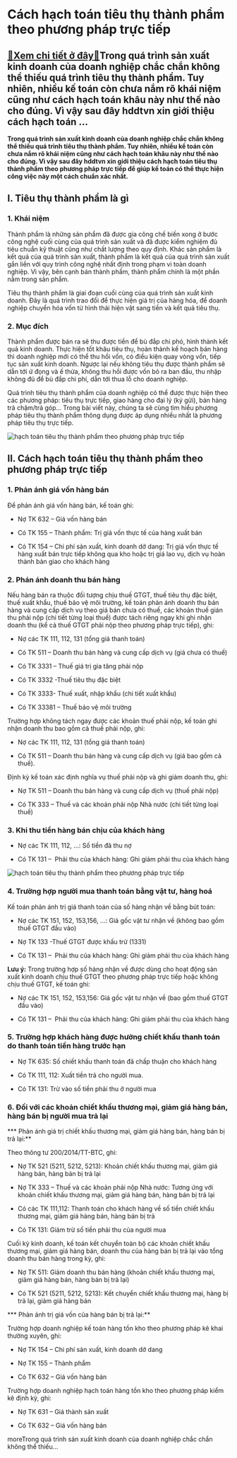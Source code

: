 Cách hạch toán tiêu thụ thành phẩm theo phương pháp trực tiếp
=============================================================

[:gift:Xem chi tiết ở đây:gift:](https://hddtvn.com/cach-hach-toan-tieu-thu-thanh-pham-theo-phuong-phap-truc-tiep/)Trong quá trình sản xuất kinh doanh của doanh nghiệp chắc chắn không thể thiếu quá trình tiêu thụ thành phẩm. Tuy nhiên, nhiều kế toán còn chưa nắm rõ khái niệm cũng như cách hạch toán khâu này như thế nào cho đúng. Vì vậy sau đây hddtvn xin giới thiệu cách hạch toán …
-----------------------------------------------------------------------------------------------------------------------------------------------------------------------------------------------------------------------------------------------------------------------------

**Trong quá trình sản xuất kinh doanh của doanh nghiệp chắc chắn không thể thiếu quá trình tiêu thụ thành phẩm. Tuy nhiên, nhiều kế toán còn chưa nắm rõ khái niệm cũng như cách hạch toán khâu này như thế nào cho đúng. Vì vậy sau đây hddtvn xin giới thiệu cách hạch toán tiêu thụ thành phẩm theo phương pháp trực tiếp để giúp kế toán có thể thực hiện công việc này một cách chuẩn xác nhất.**


I. Tiêu thụ thành phẩm là gì
----------------------------


### 1. Khái niệm


Thành phẩm là những sản phẩm đã được gia công chế biến xong ở bước công nghệ cuối cùng của quá trình sản xuất và đã được kiểm nghiệm đủ tiêu chuẩn kỹ thuật cũng như chất lượng theo quy định. Khác sản phẩm là kết quả của quá trình sản xuất, thành phẩm là kết quả của quá trình sản xuất gắn liền với quy trình công nghệ nhất định trong phạm vi toàn doanh nghiệp. Vì vậy, bên cạnh bán thành phẩm, thành phẩm chính là một phần nằm trong sản phẩm.


Tiêu thụ thành phẩm là giai đoạn cuối cùng của quá trình sản xuất kinh doanh. Đây là quá trình trao đổi để thực hiện giá trị của hàng hóa, để doanh nghiệp chuyển hóa vốn từ hình thái hiện vật sang tiền và kết quả tiêu thụ.


### 2. Mục đích


Thành phẩm được bán ra sẽ thu được tiền để bù đắp chi phó, hình thành kết quả kinh doanh. Thực hiện tốt khâu tiêu thụ, hoàn thành kế hoạch bán hàng thì doanh nghiệp mới có thể thu hồi vốn, có điều kiện quay vòng vốn, tiếp tục sản xuất kinh doanh. Ngược lại nếu không tiêu thụ được thành phẩm sẽ dẫn tới ứ đọng và ế thừa, không thu hồi được vốn bỏ ra ban đầu, thu nhập không đủ để bù đắp chi phí, dẫn tới thua lỗ cho doanh nghiệp.


Quá trình tiêu thụ thành phẩm của doanh nghiệp có thể được thực hiện theo các phương pháp: tiêu thụ trực tiếp, giao hàng cho đại lý (ký gửi), bán hàng trả chậm/trả góp… Trong bài viết này, chúng ta sẽ cùng tìm hiểu phương pháp tiêu thụ thành phẩm thông dụng được áp dụng nhiều nhất là phương pháp tiêu thụ trực tiếp.


![hạch toán tiêu thụ thành phẩm theo phương pháp trực tiếp](https://hddtvn.com/wp-content/uploads/2021/01/shutterstock_757773682.jpg "hạch toán tiêu thụ thành phẩm theo phương pháp trực tiếp")


II. Cách hạch toán tiêu thụ thành phẩm theo phương pháp trực tiếp
-----------------------------------------------------------------


### 1. Phản ánh giá vốn hàng bán


Để phản ánh giá vốn hàng bán, kế toán ghi:




* Nợ TK 632 – Giá vốn hàng bán

* Có TK 155 – Thành phẩm: Trị giá vốn thực tế của hàng xuất bán

* Có TK 154 – Chi phí sản xuất, kinh doanh dở dang: Trị giá vốn thực tế hàng xuất bán trực tiếp không qua kho hoặc trị giá lao vụ, dịch vụ hoàn thành bàn giao cho khách hàng



### 2. Phán ánh doanh thu bán hàng


Nếu hàng bán ra thuộc đối tượng chịu thuế GTGT, thuế tiêu thụ đặc biệt, thuế xuất khẩu, thuế bảo vệ môi trường, kế toán phản ánh doanh thu bán hàng và cung cấp dịch vụ theo giá bán chưa có thuế, các khoản thuế gián thu phải nộp (chi tiết từng loại thuế) được tách riêng ngay khi ghi nhận doanh thu (kể cả thuế GTGT phải nộp theo phương pháp trực tiếp), ghi:




* Nợ các TK 111, 112, 131 (tổng giá thanh toán)

* Có TK 511 – Doanh thu bán hàng và cung cấp dịch vụ (giá chưa có thuế)

* Có TK 3331 – Thuế giá trị gia tăng phải nộp

* Có TK 3332 -Thuế tiêu thụ đặc biệt

* Có TK 3333- Thuế xuất, nhập khẩu (chi tiết xuất khẩu)

* Có TK 33381 – Thuế bảo vệ môi trường



Trường hợp không tách ngay được các khoản thuế phải nộp, kế toán ghi nhận doanh thu bao gồm cả thuế phải nộp, ghi:




* Nợ các TK 111, 112, 131 (tổng giá thanh toán)

* Có TK 511 – Doanh thu bán hàng và cung cấp dịch vụ (giá bao gồm cả thuế).



Định kỳ kế toán xác định nghĩa vụ thuế phải nộp và ghi giảm doanh thu, ghi:




* Nợ TK 511 – Doanh thu bán hàng và cung cấp dịch vụ (thuế phải nộp)

* Có TK 333 – Thuế và các khoản phải nộp Nhà nước (chi tiết từng loại thuế)



### 3. Khi thu tiền hàng bán chịu của khách hàng




* Nợ các TK 111, 112, …: Số tiền đã thu nợ

* Có TK 131 –  Phải thu của khách hàng: Ghi giảm phải thu của khách hàng



![hạch toán tiêu thụ thành phẩm theo phương pháp trực tiếp](https://hddtvn.com/wp-content/uploads/2021/01/istock-584772686-1024x690-1.jpg "hạch toán tiêu thụ thành phẩm theo phương pháp trực tiếp")


### 4. Trường hợp người mua thanh toán bằng vật tư, hàng hoá


Kế toán phản ánh trị giá thanh toán của số hàng nhận về bằng bút toán:




* Nợ các TK 151, 152, 153,156, …: Giá gốc vật tư nhận về (không bao gồm thuế GTGT đầu vào)

* Nợ TK 133 -Thuế GTGT được khấu trừ (1331)

* Có TK 131 –  Phải thu của khách hàng: Ghi giảm phải thu của khách hàng



**Lưu ý:** Trong trường hợp số hàng nhận về được dùng cho hoạt động sản xuất kinh doanh chịu thuế GTGT theo phương pháp trực tiếp hoặc không chịu thuế GTGT, kế toán ghi:




* Nợ các TK 151, 152, 153,156: Giá gốc vật tư nhận về (bao gồm thuế GTGT đầu vào)

* Có TK 131 –  Phải thu của khách hàng: Ghi giảm phải thu của khách hàng



### 5. Trường hợp khách hàng được hưởng chiết khấu thanh toán do thanh toán tiền hàng trước hạn




* Nợ TK 635: Số chiết khấu thanh toán đã chấp thuận cho khách hàng

* Có TK 111, 112: Xuất tiền trả cho người mua.

* Có TK 131: Trừ vào số tiền phải thu ở người mua



### 6. Đối với các khoản chiết khấu thương mại, giảm giá hàng bán, hàng bán bị người mua trả lại


*** Phản ánh giá trị chiết khấu thương mại, giảm giá hàng bán, hàng bán bị trả lại:**


Theo thông tư 200/2014/TT-BTC, ghi:




* Nợ TK 521 (5211, 5212, 5213): Khoản chiết khấu thương mại, giảm giá hàng bán, hàng bán bị trả lại

* Nợ TK 333 – Thuế và các khoản phải nộp Nhà nước: Tương ứng với khoản chiết khấu thương mại, giảm giá hàng bán, hàng bán bị trả lại

* Có các TK 111,112: Thanh toán cho khách hàng về số tiền chiết khấu thương mại, giảm giá hàng bán, hàng bán bị trả

* Có TK 131: Giảm trừ số tiền phải thu của người mua



Cuối kỳ kinh doanh, kế toán kết chuyển toàn bộ các khoản chiết khấu thương mại, giảm giá hàng bán, doanh thu của hàng bán bị trả lại vào tổng doanh thu bán hàng trong kỳ, ghi:




* Nợ TK 511: Giảm doanh thu bán hàng (khoản chiết khấu thương mại, giảm giá hàng bán, hàng bán bị trả lại)

* Có TK 521 (5211, 5212, 5213): Kết chuyển chiết khấu thương mại, hàng bị trả lại, giảm giá hàng bán



*** Phản ánh trị giá vốn của hàng bán bị trả lại:**


Trường hợp doanh nghiệp kế toán hàng tồn kho theo phương pháp kê khai thường xuyên, ghi:




* Nợ TK 154 – Chi phí sản xuất, kinh doanh dở dang

* Nợ TK 155 – Thành phẩm

* Có TK 632 – Giá vốn hàng bán



Trường hợp doanh nghiệp hạch toán hàng tồn kho theo phương pháp kiểm kê định kỳ, ghi:




* Nợ TK 631 – Giá thành sản xuất

* Có TK 632 – Giá vốn hàng bán



moreTrong quá trình sản xuất kinh doanh của doanh nghiệp chắc chắn không thể thiếu…

